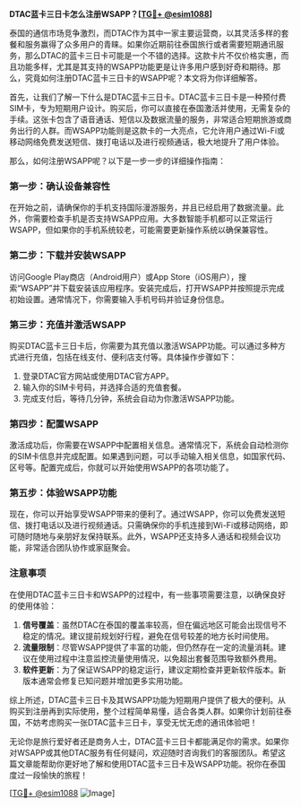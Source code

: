**DTAC蓝卡三日卡怎么注册WSAPP？[[TG💪+ @esim1088](https://t.me/s/esim1088)]**

泰国的通信市场竞争激烈，而DTAC作为其中一家主要运营商，以其灵活多样的套餐和服务赢得了众多用户的青睐。如果你近期前往泰国旅行或者需要短期通讯服务，那么DTAC的蓝卡三日卡可能是一个不错的选择。这款卡片不仅价格实惠，而且功能多样，尤其是其支持的WSAPP功能更是让许多用户感到好奇和期待。那么，究竟如何注册DTAC蓝卡三日卡的WSAPP呢？本文将为你详细解答。

首先，让我们了解一下什么是DTAC蓝卡三日卡。DTAC蓝卡三日卡是一种预付费SIM卡，专为短期用户设计。购买后，你可以直接在泰国激活并使用，无需复杂的手续。这张卡包含了语音通话、短信以及数据流量的服务，非常适合短期旅游或商务出行的人群。而WSAPP功能则是这款卡的一大亮点，它允许用户通过Wi-Fi或移动网络免费发送短信、拨打电话以及进行视频通话，极大地提升了用户体验。

那么，如何注册WSAPP呢？以下是一步一步的详细操作指南：

### **第一步：确认设备兼容性**
在开始之前，请确保你的手机支持国际漫游服务，并且已经启用了数据流量。此外，你需要检查手机是否支持WSAPP应用。大多数智能手机都可以正常运行WSAPP，但如果你的手机系统较老，可能需要更新操作系统以确保兼容性。

### **第二步：下载并安装WSAPP**
访问Google Play商店（Android用户）或App Store（iOS用户），搜索“WSAPP”并下载安装该应用程序。安装完成后，打开WSAPP并按照提示完成初始设置。通常情况下，你需要输入手机号码并验证身份信息。

### **第三步：充值并激活WSAPP**
购买DTAC蓝卡三日卡后，你需要为其充值以激活WSAPP功能。可以通过多种方式进行充值，包括在线支付、便利店支付等。具体操作步骤如下：
1. 登录DTAC官方网站或使用DTAC官方APP。
2. 输入你的SIM卡号码，并选择合适的充值套餐。
3. 完成支付后，等待几分钟，系统会自动为你激活WSAPP功能。

### **第四步：配置WSAPP**
激活成功后，你需要在WSAPP中配置相关信息。通常情况下，系统会自动检测你的SIM卡信息并完成配置。如果遇到问题，可以手动输入相关信息，如国家代码、区号等。配置完成后，你就可以开始使用WSAPP的各项功能了。

### **第五步：体验WSAPP功能**
现在，你可以开始享受WSAPP带来的便利了。通过WSAPP，你可以免费发送短信、拨打电话以及进行视频通话。只需确保你的手机连接到Wi-Fi或移动网络，即可随时随地与亲朋好友保持联系。此外，WSAPP还支持多人通话和视频会议功能，非常适合团队协作或家庭聚会。

### **注意事项**
在使用DTAC蓝卡三日卡和WSAPP的过程中，有一些事项需要注意，以确保良好的使用体验：
1. **信号覆盖**：虽然DTAC在泰国的覆盖率较高，但在偏远地区可能会出现信号不稳定的情况。建议提前规划好行程，避免在信号较差的地方长时间使用。
2. **流量限制**：尽管WSAPP提供了丰富的功能，但仍然存在一定的流量消耗。建议在使用过程中注意监控流量使用情况，以免超出套餐范围导致额外费用。
3. **软件更新**：为了保证WSAPP的稳定运行，建议定期检查并更新软件版本。新版本通常会修复已知问题并增加更多实用功能。

综上所述，DTAC蓝卡三日卡及其WSAPP功能为短期用户提供了极大的便利。从购买到注册再到实际使用，整个过程简单易懂，适合各类人群。如果你计划前往泰国，不妨考虑购买一张DTAC蓝卡三日卡，享受无忧无虑的通讯体验吧！

无论你是旅行爱好者还是商务人士，DTAC蓝卡三日卡都能满足你的需求。如果你对WSAPP或其他DTAC服务有任何疑问，欢迎随时咨询我们的客服团队。希望这篇文章能帮助你更好地了解和使用DTAC蓝卡三日卡及WSAPP功能。祝你在泰国度过一段愉快的旅程！

[[TG💪+ @esim1088](https://t.me/s/esim1088) ![Image](https://i.postimg.cc/4NQfJmqS/Snipaste-2025-05-13-00-14-12.png)]